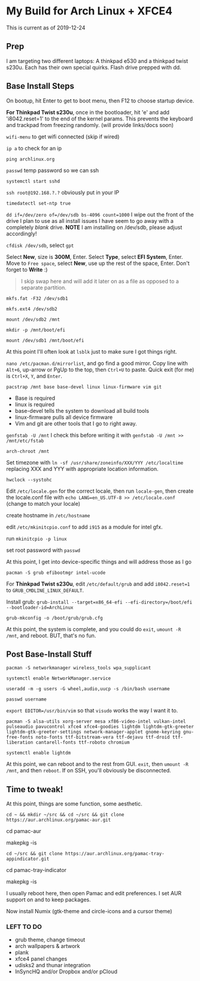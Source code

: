 # My Build for Arch Linux + XFCE4

This is current as of 2019-12-24

## Prep

I am targeting two different laptops: A thinkpad e530 and a thinkpad twist s230u. Each has their own special quirks. Flash drive prepped with dd.

## Base Install Steps

On bootup, hit Enter to get to boot menu, then F12 to choose startup device.

**For Thinkpad Twist s230u**, once in the bootloader, hit 'e' and add 'i8042.reset=1' to the end of the kernel params. This prevents the keyboard and trackpad from freezing randomly. (will provide links/docs soon)

`wifi-menu` to get wifi connected (skip if wired)

`ip a` to check for an ip

`ping archlinux.org`

`passwd` temp password so we can ssh

`systemctl start sshd`

`ssh root@192.168.?.?` obviously put in your IP

`timedatectl set-ntp true`

`dd if=/dev/zero of=/dev/sdb bs-4096 count=1000` I wipe out the front of the drive I plan to use as all install issues I have seem to go away with a completely *blank* drive. **NOTE** I am installing on /dev/sdb, please adjust accordingly!

`cfdisk /dev/sdb`, select `gpt`

Select **New**, size is **300M**, Enter. Select **Type**, select **EFI System**, Enter. Move to `Free space`, select **New**, use up the rest of the space, Enter. Don't forget to **Write** :)

> I skip swap here and will add it later on as a file as opposed to a separate partition.

`mkfs.fat -F32 /dev/sdb1`

`mkfs.ext4 /dev/sdb2`

`mount /dev/sdb2 /mnt`

`mkdir -p /mnt/boot/efi`

`mount /dev/sdb1 /mnt/boot/efi`

At this point I'll often look at `lsblk` just to make sure I got things right.

`nano /etc/pacman.d/mirrorlist`, and go find a good mirror. Copy line with `Alt+6`, up-arrow or PgUp to the top, then `Ctrl+U` to paste. Quick exit (for me) is `Ctrl+X`, `Y`, and `Enter`.

`pacstrap /mnt base base-devel linux linux-firmware vim git`

* Base is required
* linux is required
* base-devel tells the system to download all build tools
* linux-firmware pulls all device firmware
* Vim and git are other tools that I go to right away.

`genfstab -U /mnt` I check this before writing it with `genfstab -U /mnt >> /mnt/etc/fstab`

`arch-chroot /mnt`

Set timezone with `ln -sf /usr/share/zoneinfo/XXX/YYY /etc/localtime` replacing XXX and YYY with appropriate location information.

`hwclock --systohc`

Edit `/etc/locale.gen` for the correct locale, then run `locale-gen`, then create the locale.conf file with `echo LANG=en_US.UTF-8 >> /etc/locale.conf` (change to match your locale)

create hostname in `/etc/hostname`

edit `/etc/mkinitcpio.conf` to add `i915` as a module for intel gfx.

run `mkinitcpio -p linux`

set root password with `passwd`

At this point, I get into device-specific things and will address those as I go

`pacman -S grub efibootmgr intel-ucode`

For **Thinkpad Twist s230u**, edit `/etc/default/grub` and add `i8042.reset=1` to `GRUB_CMDLINE_LINUX_DEFAULT`.

Install grub: `grub-install --target=x86_64-efi --efi-directory=/boot/efi --bootloader-id=ArchLinux`

`grub-mkconfig -o /boot/grub/grub.cfg`

At this point, the system is complete, and you could do `exit`, `umount -R /mnt`, and reboot. BUT, that's no fun.

## Post Base-Install Stuff

`pacman -S networkmanager wireless_tools wpa_supplicant`

`systemctl enable NetworkManager.service`

`useradd -m -g users -G wheel,audio,uucp -s /bin/bash username`

`passwd username`

`export EDITOR=/usr/bin/vim` so that `visudo` works the way I want it to.

`pacman -S alsa-utils xorg-server mesa xf86-video-intel vulkan-intel pulseaudio pavucontrol xfce4 xfce4-goodies lightdm lightdm-gtk-greeter lightdm-gtk-greeter-settings network-manager-applet gnome-keyring gnu-free-fonts noto-fonts ttf-bitstream-vera ttf-dejavu ttf-droid ttf-liberation cantarell-fonts ttf-roboto chromium`

`systemctl enable lightdm`

At this point, we can reboot and to the rest from GUI. `exit`, then `umount -R /mnt`, and then `reboot`. If on SSH, you'll obviously be disconnected.

## Time to tweak!

At this point, things are some function, some aesthetic.

`cd ~ && mkdir ~/src && cd ~/src && git clone https://aur.archlinux.org/pamac-aur.git`
 
 cd pamac-aur
 
 makepkg -is
 
 `cd ~/src && git clone https://aur.archlinux.org/pamac-tray-appindicator.git`

cd pamac-tray-indicator

makepkg -is

I usually reboot here, then open Pamac and edit preferences. I set AUR support on and to keep packages.

Now install Numix (gtk-theme and circle-icons and a cursor theme)

### LEFT TO DO

* grub theme, change timeout
* arch wallpapers & artwork
* plank
* xfce4 panel changes
* udisks2 and thunar integration
* InSyncHQ and/or Dropbox and/or pCloud
